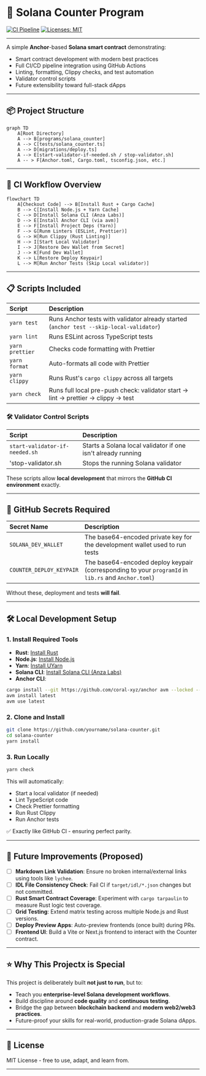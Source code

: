 # 🧮 Solana Counter Program

[![CI Pipeline](https://github.com/rgmelvin/solana-counter/actions/workflows/ci.yml/badge.svg)](https://github.com/rgmelvin/solana-counter/actions/workflows/ci.yml)
[![Licenses: MIT](https://img.shields.io/badge/License-MIT-yellow.svg)](https://opensource.org/licenses/MIT)

---

A simple **Anchor**-based **Solana smart contract** demonstrating:

- Smart contract development with modern best practices
- Full CI/CD pipeline integration using GitHub Actions
- Linting, formatting, Clippy checks, and test automation
- Validator control scripts
- Future extensibility toward full-stack dApps

---

## 📦 Project Structure

```mermaid
graph TD
    A[Root Directory]
    A --> B[programs/solana_counter]
    A --> C[tests/solana_counter.ts]
    A --> D[migrations/deploy.ts]
    A --> E[start-validator-if-needed.sh / stop-validator.sh]
    A -- > F[Anchor.toml, Cargo.toml, tsconfig.json, etc.]
```

---

## 🚀 CI Workflow Overview

```mermaid
flowchart TD
    A[Checkout Code] --> B[Install Rust + Cargo Cache]
    B --> C[Install Node.js + Yarn Cache]
    C --> D[Install Solana CLI (Anza Labs)]
    D --> E[Install Anchor CLI (via avm)]
    E --> F[Install Project Deps (Yarn)]
    F --> G[Runm Linters (ESLint, Prettier)]
    G --> H[Run Clippy (Rust Linting)]
    H --> I[Start Local Validator]
    I --> J[Restore Dev Wallet from Secret]
    J --> K[Fund Dev Wallet]
    K --> L[Restore Deploy Keypair]
    L --> M[Run Anchor Tests (Skip Local validator)]
```

---

## 📋 Scripts Included

| Script | Description |
|:-------|:------------|
|`yarn test` | Runs Anchor tests with validator already started (`anchor test --skip-local-validator`) |
| `yarn lint` | Runs ESLint across TypeScript tests |
| `yarn prettier` | Checks code formatting with Prettier |
| `yarn format` | Auto-formats all code with Prettier |
| `yarn clippy` | Runs Rust's `cargo clippy` across all targets |
| `yarn check` | Runs full local pre-push check: validator start -> lint -> prettier -> clippy -> test |

### 🛠 Validator Control Scripts

| Script | Description |
|:-------|:------------|
| `start-validator-if-needed.sh` | Starts a Solana local validator if one isn't already running |
|'stop-validator.sh | Stops the running Solana validator |

These scripts allow **local development** that mirrors the **GitHub CI environment** exactly.

---

## 🔐 GitHub Secrets Required

| Secret Name | Description |
|:------------|:------------|
| `SOLANA_DEV_WALLET` | The base64-encoded private key for the development wallet used to run tests |
| `COUNTER_DEPLOY_KEYPAIR` | The base64-encoded deploy keypair (corresponding to your `programId` in `lib.rs` and `Anchor.toml`) |

Without these, deployment and tests **will fail**.

---

## 🛠️ Local Development Setup

### 1. Install Required Tools

- **Rust**: [Install Rust](https://www.rust-lang.org/tools/install)
- **Node.js**: [Install Node.js](https://nodejs.org/)
- **Yarn**: [Install UYarn](https://classic.yarnpkg.com/en/docs/install)
- **Solana CLI**: [Install Solana CLI (Anza Labs)](https://docs.solana.com/cli/install-solana-cli-tools)
- **Anchor CLI**:
```bash
cargo install --git https://github.com/coral-xyz/anchor avm --locked --force
avm install latest
avm use latest
```

### 2. Clone and Install

```bash
git clone https://github.com/yourname/solana-counter.git
cd solana-counter
yarn install
```

### 3. Run Locally

```bash
yarn check
```

This will automatically:
- Start a local validator (if needed)
- Lint TypeScript code
- Check Prettier formatting
- Run Rust Clippy
- Run Anchor tests

✅ Exactly like GitHub CI - ensuring perfect parity.

---

## 🚧 Future Improvements (Proposed)

- [ ] **Markdown Link Validation**: Ensure no broken internal/external links using tools like `lychee`.
- [ ] **IDL File Consistency Check**: Fail CI if `target/idl/*.json` changes but not committed.
- [ ] **Rust Smart Contract Coverage**: Experiment with `cargo tarpaulin` to measure Rust logic test coverage.
- [ ] **Grid Testing**: Extend matrix testing across multiple Node.js and Rust versions.
- [ ] **Deploy Preview Apps**: Auto-preview frontends (once built) during PRs.
- [ ] **Frontend UI**: Build a Vite or Next.js frontend to interact with the Counter contract.

---

## ⭐ Why This Projectx is Special

This project is deliberately built **not just to run**, but to:
- Teach you **enterprise-level Solana development workflows**.
- Build discipline around **code quality** and **continuous testing**.
- Bridge the gap between **blockchain backend** and **modern web2/web3 practices**.
- Future-proof your skills for real-world, production-grade Solana dApps.

---

## 📜 License

MIT License - free to use, adapt, and learn from.

---